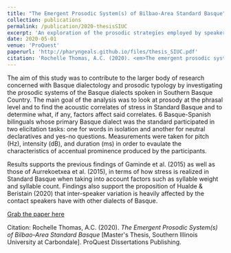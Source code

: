 ```yaml
---
title: "The Emergent Prosodic System(s) of Bilbao-Area Standard Basque"
collection: publications
permalink: /publication/2020-thesisSIUC
excerpt: 'An exploration of the prosodic strategies employed by speakers of Standard Basque.'
date: 2020-05-01
venue: 'ProQuest'
paperurl: 'http://pharyngeals.github.io/files/thesis_SIUC.pdf'
citation: 'Rochelle Thomas, A.C. (2020). <em>The emergent prosodic system(s) of bilbao-area standard basque</em> (Order No. 27833317) [Master's Thesis, Southern Illinois University at Carbondale]. ProQuest Dissertations Publishing.'
---
```

The aim of this study was to contribute to the larger body of research concerned with Basque dialectology and prosodic typology by investigating the prosodic systems of the Basque dialects spoken in Southern Basque Country. The main goal of the analysis was to look at prosody at the phrasal level and to find the acoustic correlates of stress in Standard Basque and to determine what, if any, factors affect said correlates. 6 Basque-Spanish bilinguals whose primary Basque dialect was the standard participated in two elicitation tasks: one for words in isolation and another for neutral declaratives and yes-no questions. Measurements were taken for pitch (Hz), intensity (dB), and duration (ms) in order to evaulate the characteristics of accentual prominence produced by the participants.

Results supports the previous findings of Gaminde et al. (2015) as well as those of Aurrekoetxea
et al. (2015), in terms of how stress is realized in Standard Basque when taking into account
factors such as syllable weight and syllable count. Findings also support the proposition of Hualde & Beristain (2020) that inter-speaker variation is heavily affected by the contact speakers have with other dialects of Basque.

[Grab the paper here](http://pharyngeals.github.io/files/thesisSIUC.pdf)

Citation: Rochelle Thomas, A.C. (2020). <em>The Emergent Prosodic System(s) of Bilbao-Area Standard Basque</em> [Master's Thesis, Southern Illinois University at Carbondale]. ProQuest Dissertations Publishing.
